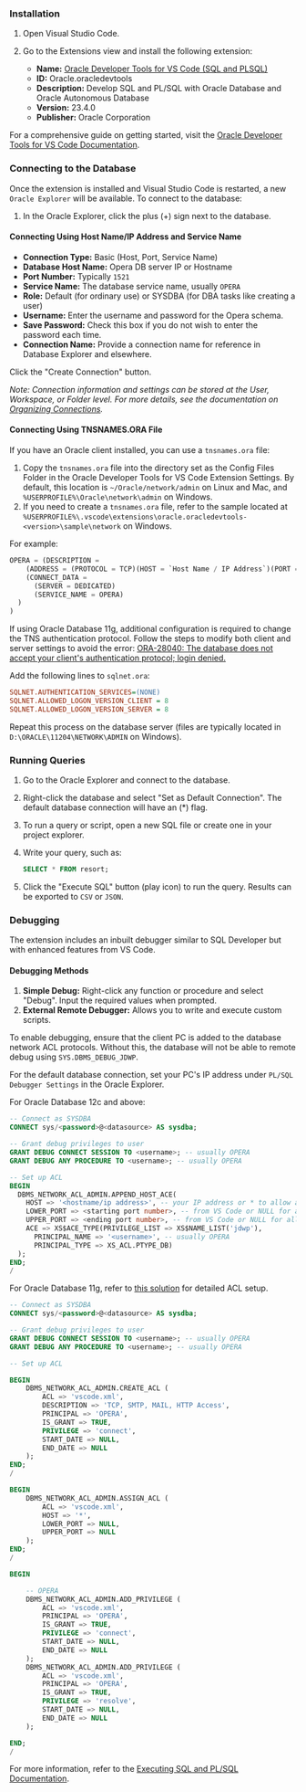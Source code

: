 ### Installation

1. Open Visual Studio Code.
2. Go to the Extensions view and install the following extension:

   - **Name:** [Oracle Developer Tools for VS Code (SQL and PLSQL)](https://marketplace.visualstudio.com/items?itemName=Oracle.oracledevtools)
   - **ID:** Oracle.oracledevtools
   - **Description:** Develop SQL and PL/SQL with Oracle Database and Oracle Autonomous Database
   - **Version:** 23.4.0
   - **Publisher:** Oracle Corporation

For a comprehensive guide on getting started, visit the [Oracle Developer Tools for VS Code Documentation](https://docs.oracle.com/en/database/oracle/developer-tools-for-vscode/getting-started/index.html).

### Connecting to the Database

Once the extension is installed and Visual Studio Code is restarted, a new `Oracle Explorer` will be available. To connect to the database:

1. In the Oracle Explorer, click the plus (+) sign next to the database.

#### Connecting Using Host Name/IP Address and Service Name

- **Connection Type:** Basic (Host, Port, Service Name)
- **Database Host Name:** Opera DB server IP or Hostname
- **Port Number:** Typically `1521`
- **Service Name:** The database service name, usually `OPERA`
- **Role:** Default (for ordinary use) or SYSDBA (for DBA tasks like creating a user)
- **Username:** Enter the username and password for the Opera schema.
- **Save Password:** Check this box if you do not wish to enter the password each time.
- **Connection Name:** Provide a connection name for reference in Database Explorer and elsewhere.

Click the "Create Connection" button.

_Note: Connection information and settings can be stored at the User, Workspace, or Folder level. For more details, see the documentation on [Organizing Connections](https://docs.oracle.com/en/database/oracle/developer-tools-for-vscode/getting-started/organizing-connections.html)._

#### Connecting Using TNSNAMES.ORA File

If you have an Oracle client installed, you can use a `tnsnames.ora` file:

1. Copy the `tnsnames.ora` file into the directory set as the Config Files Folder in the Oracle Developer Tools for VS Code Extension Settings. By default, this location is `~/Oracle/network/admin` on Linux and Mac, and `%USERPROFILE%\Oracle\network\admin` on Windows.
2. If you need to create a `tnsnames.ora` file, refer to the sample located at `%USERPROFILE%\.vscode\extensions\oracle.oracledevtools-<version>\sample\network` on Windows.

For example:

```sql
OPERA = (DESCRIPTION =
    (ADDRESS = (PROTOCOL = TCP)(HOST = `Host Name / IP Address`)(PORT = 1521))
    (CONNECT_DATA =
      (SERVER = DEDICATED)
      (SERVICE_NAME = OPERA)
  )
)
```

If using Oracle Database 11g, additional configuration is required to change the TNS authentication protocol. Follow the steps to modify both client and server settings to avoid the error: [ORA-28040: The database does not accept your client's authentication protocol; login denied.](https://docs.oracle.com/en/error-help/db/ora-28040/?r=23ai)

Add the following lines to `sqlnet.ora`:

```ini
SQLNET.AUTHENTICATION_SERVICES=(NONE)
SQLNET.ALLOWED_LOGON_VERSION_CLIENT = 8
SQLNET.ALLOWED_LOGON_VERSION_SERVER = 8
```

Repeat this process on the database server (files are typically located in `D:\ORACLE\11204\NETWORK\ADMIN` on Windows).

### Running Queries

1. Go to the Oracle Explorer and connect to the database.
2. Right-click the database and select "Set as Default Connection". The default database connection will have an (\*) flag.
3. To run a query or script, open a new SQL file or create one in your project explorer.
4. Write your query, such as:

   ```sql
   SELECT * FROM resort;
   ```

5. Click the "Execute SQL" button (play icon) to run the query. Results can be exported to `CSV` or `JSON`.

### Debugging

The extension includes an inbuilt debugger similar to SQL Developer but with enhanced features from VS Code.

#### Debugging Methods

1. **Simple Debug:** Right-click any function or procedure and select "Debug". Input the required values when prompted.
2. **External Remote Debugger:** Allows you to write and execute custom scripts.

To enable debugging, ensure that the client PC is added to the database network ACL protocols. Without this, the database will not be able to remote debug using `SYS.DBMS_DEBUG_JDWP`.

For the default database connection, set your PC's IP address under `PL/SQL Debugger Settings` in the Oracle Explorer.

For Oracle Database 12c and above:

```sql
-- Connect as SYSDBA
CONNECT sys/<password>@<datasource> AS sysdba;

-- Grant debug privileges to user
GRANT DEBUG CONNECT SESSION TO <username>; -- usually OPERA
GRANT DEBUG ANY PROCEDURE TO <username>; -- usually OPERA

-- Set up ACL
BEGIN
  DBMS_NETWORK_ACL_ADMIN.APPEND_HOST_ACE(
    HOST => '<hostname/ip address>', -- your IP address or * to allow all
    LOWER_PORT => <starting port number>, -- from VS Code or NULL for all ports
    UPPER_PORT => <ending port number>, -- from VS Code or NULL for all ports
    ACE => XS$ACE_TYPE(PRIVILEGE_LIST => XS$NAME_LIST('jdwp'),
      PRINCIPAL_NAME => '<username>', -- usually OPERA
      PRINCIPAL_TYPE => XS_ACL.PTYPE_DB)
  );
END;
/
```

For Oracle Database 11g, refer to [this solution](https://stackoverflow.com/questions/65541172/network-access-denied-at-sys-dbms-debug-jdwp) for detailed ACL setup.

```sql
-- Connect as SYSDBA
CONNECT sys/<password>@<datasource> AS sysdba;

-- Grant debug privileges to user
GRANT DEBUG CONNECT SESSION TO <username>; -- usually OPERA
GRANT DEBUG ANY PROCEDURE TO <username>; -- usually OPERA

-- Set up ACL

BEGIN
    DBMS_NETWORK_ACL_ADMIN.CREATE_ACL (
        ACL => 'vscode.xml',
        DESCRIPTION => 'TCP, SMTP, MAIL, HTTP Access',
        PRINCIPAL => 'OPERA',
        IS_GRANT => TRUE,
        PRIVILEGE => 'connect',
        START_DATE => NULL,
        END_DATE => NULL
    );
END;
/

BEGIN
    DBMS_NETWORK_ACL_ADMIN.ASSIGN_ACL (
        ACL => 'vscode.xml',
        HOST => '*',
        LOWER_PORT => NULL,
        UPPER_PORT => NULL
    );
END;
/

BEGIN

    -- OPERA
    DBMS_NETWORK_ACL_ADMIN.ADD_PRIVILEGE (
        ACL => 'vscode.xml',
        PRINCIPAL => 'OPERA',
        IS_GRANT => TRUE,
        PRIVILEGE => 'connect',
        START_DATE => NULL,
        END_DATE => NULL
    );
    DBMS_NETWORK_ACL_ADMIN.ADD_PRIVILEGE (
        ACL => 'vscode.xml',
        PRINCIPAL => 'OPERA',
        IS_GRANT => TRUE,
        PRIVILEGE => 'resolve',
        START_DATE => NULL,
        END_DATE => NULL
    );

END;
/
```

For more information, refer to the [Executing SQL and PL/SQL Documentation](https://docs.oracle.com/en/database/oracle/developer-tools-for-vscode/getting-started/executing-sql-and-pl-sql.html).

